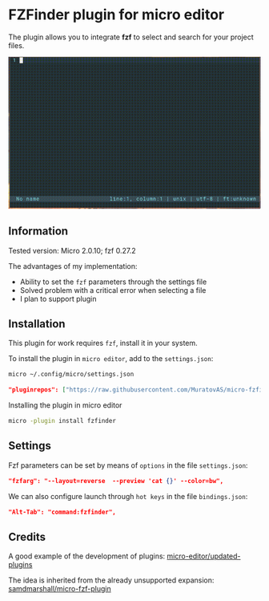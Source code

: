 # FZFinder plugin for micro editor

The plugin allows you to integrate **fzf** to select and search for your project files.

![recording-2021-11-04-231418.gif](Design/recording-2021-11-04-231418.gif)

## Information

Tested version: Micro 2.0.10; fzf 0.27.2

The advantages of my implementation:
- Ability to set the `fzf` parameters through the settings file
- Solved problem with a critical error when selecting a file
- I plan to support plugin 

## Installation

This plugin for work requires `fzf`, install it in your system.

To install the plugin in `micro editor`, add to the `settings.json`:

~~~bash
micro ~/.config/micro/settings.json
~~~

~~~json
"pluginrepos": ["https://raw.githubusercontent.com/MuratovAS/micro-fzfinder/main/repo.json"],
~~~

Installing the plugin in micro editor

~~~bash
micro -plugin install fzfinder
~~~

## Settings 

Fzf parameters can be set by means of `options` in the file `settings.json`:

~~~json
"fzfarg": "--layout=reverse  --preview 'cat {}' --color=bw",
~~~

We can also configure launch through `hot keys` in the file  `bindings.json`:

~~~json
"Alt-Tab": "command:fzfinder",
~~~

## Credits

A good example of the development of plugins: [micro-editor/updated-plugins](https://github.com/micro-editor/updated-plugins  )  

The idea is inherited from the already unsupported expansion: [samdmarshall/micro-fzf-plugin](https://github.com/samdmarshall/micro-fzf-plugin ) 

